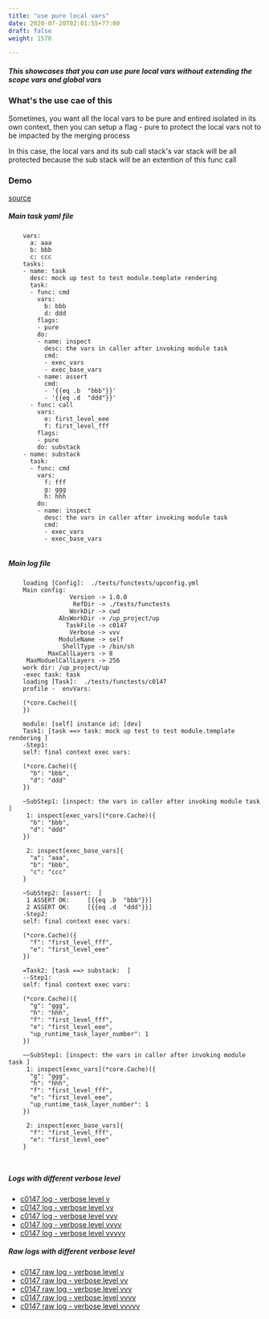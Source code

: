 ```yaml
---
title: "use pure local vars"
date: 2020-07-20T02:01:55+77:00
draft: false
weight: 1570

---
```


##### This showcases that you can use pure local vars without extending the scope vars and global vars


### What's the use cae of this


Sometimes, you want all the local vars to be pure and entired isolated in its own context, then you can setup a flag - pure to protect the local vars not to be impacted by the merging process

In this case, the local vars and its sub call stack's var stack will be all protected because the sub stack will be an extention of this func call











### Demo








[source](https://github.com/upcmd/up/blob/master/tests/functests/c0147.yml)

##### Main task yaml file
```
    vars:
      a: aaa
      b: bbb
      c: ccc
    tasks:
    - name: task
      desc: mock up test to test module.template rendering
      task:
      - func: cmd
        vars:
          b: bbb
          d: ddd
        flags:
        - pure
        do:
        - name: inspect
          desc: the vars in caller after invoking module task
          cmd:
          - exec_vars
          - exec_base_vars
        - name: assert
          cmd:
          - '{{eq .b  "bbb"}}'
          - '{{eq .d  "ddd"}}'
      - func: call
        vars:
          e: first_level_eee
          f: first_level_fff
        flags:
        - pure
        do: substack
    - name: substack
      task:
      - func: cmd
        vars:
          f: fff
          g: ggg
          h: hhh
        do:
        - name: inspect
          desc: the vars in caller after invoking module task
          cmd:
          - exec_vars
          - exec_base_vars
    
```
##### Main log file
```
    loading [Config]:  ./tests/functests/upconfig.yml
    Main config:
                 Version -> 1.0.0
                  RefDir -> ./tests/functests
                 WorkDir -> cwd
              AbsWorkDir -> /up_project/up
                TaskFile -> c0147
                 Verbose -> vvv
              ModuleName -> self
               ShellType -> /bin/sh
           MaxCallLayers -> 8
     MaxModuelCallLayers -> 256
    work dir: /up_project/up
    -exec task: task
    loading [Task]:  ./tests/functests/c0147
    profile -  envVars:
    
    (*core.Cache)({
    })
    
    module: [self] instance id: [dev]
    Task1: [task ==> task: mock up test to test module.template rendering ]
    -Step1:
    self: final context exec vars:
    
    (*core.Cache)({
      "b": "bbb",
      "d": "ddd"
    })
    
    ~SubStep1: [inspect: the vars in caller after invoking module task ]
     1: inspect[exec_vars](*core.Cache)({
      "b": "bbb",
      "d": "ddd"
    })
    
     2: inspect[exec_base_vars]{
      "a": "aaa",
      "b": "bbb",
      "c": "ccc"
    }
    
    ~SubStep2: [assert:  ]
     1 ASSERT OK:     [{{eq .b  "bbb"}}]
     2 ASSERT OK:     [{{eq .d  "ddd"}}]
    -Step2:
    self: final context exec vars:
    
    (*core.Cache)({
      "f": "first_level_fff",
      "e": "first_level_eee"
    })
    
    =Task2: [task ==> substack:  ]
    --Step1:
    self: final context exec vars:
    
    (*core.Cache)({
      "g": "ggg",
      "h": "hhh",
      "f": "first_level_fff",
      "e": "first_level_eee",
      "up_runtime_task_layer_number": 1
    })
    
    ~~SubStep1: [inspect: the vars in caller after invoking module task ]
     1: inspect[exec_vars](*core.Cache)({
      "g": "ggg",
      "h": "hhh",
      "f": "first_level_fff",
      "e": "first_level_eee",
      "up_runtime_task_layer_number": 1
    })
    
     2: inspect[exec_base_vars]{
      "f": "first_level_fff",
      "e": "first_level_eee"
    }
    
    
```


##### Logs with different verbose level
* [c0147 log - verbose level v](../../logs/c0147_v)
* [c0147 log - verbose level vv](../../logs/c0147_vv)
* [c0147 log - verbose level vvv](../../logs/c0147_vvvv)
* [c0147 log - verbose level vvvv](../../logs/c0147_vvvv)
* [c0147 log - verbose level vvvvv](../../logs/c0147_vvvvv)

##### Raw logs with different verbose level
* [c0147 raw log - verbose level v](../../reflogs/c0147_v.log)
* [c0147 raw log - verbose level vv](../../reflogs/c0147_vv.log)
* [c0147 raw log - verbose level vvv](../../reflogs/c0147_vvv.log)
* [c0147 raw log - verbose level vvvv](../../reflogs/c0147_vvvv.log)
* [c0147 raw log - verbose level vvvvv](../../reflogs/c0147_vvvvv.log)







